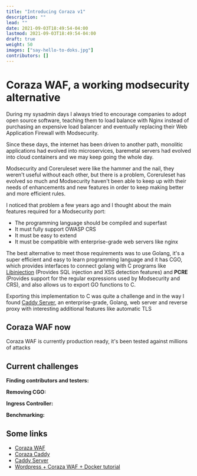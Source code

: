 ```yaml
---
title: "Introducing Coraza v1"
description: ""
lead: ""
date: 2021-09-03T18:49:54-04:00
lastmod: 2021-09-03T18:49:54-04:00
draft: true
weight: 50
images: ["say-hello-to-doks.jpg"]
contributors: []
---
```


# Coraza WAF, a working modsecurity alternative

During my sysadmin days I always tried to encourage companies to adopt open source software, teaching them to load balance with Nginx instead of purchasing an expensive load balancer and eventually replacing their Web Application Firewall with Modsecurity.

Since these days, the internet has been driven to another path, monolitic applications had evolved into microservices, baremetal servers had evolved into cloud containers and we may keep going the whole day.

Modsecurity and Coreruleset were like the hammer and the nail, they weren't useful without each other, but there is a problem, Coreruleset has evolved so much and Modsecurity haven't been able to keep up with their needs of enhancements and new features in order to keep making better and more efficient rules.

I noticed that problem a few years ago and I thought about the main features required for a Modsecurity port:

* The programming language should be compiled and superfast
* It must fully support OWASP CRS
* It must be easy to extend
* It must be compatible with enterprise-grade web servers like nginx

The best alternative to meet those requirements was to use Golang, it's a super efficient and easy to learn programming language and it has CGO, which provides interfaces to connect golang with C programs like [Libinjection](https://github.com/libinjection/libinjection) (Provides SQL injection and XSS detection features) and **PCRE** (Provides support for the regular expressions used by Modsecurity and CRS), and also allows us to export GO functions to C.

Exporting this implementation to C was quite a challenge and in the way I found [Caddy Server](https://caddyserver.com/), an enterprise-grade, Golang, web server and reverse proxy with interesting additional features like automatic TLS

## Coraza WAF now

Coraza WAF is currently production ready, it's been tested against millions of attacks


## Current challenges

**Finding contributors and testers:**

**Removing CGO:**

**Ingress Controller:**

**Benchmarking:** 

## Some links

* [Coraza WAF]()
* [Coraza Caddy]()
* [Caddy Server]()
* [Wordpress + Coraza WAF + Docker tutorial](https://medium.com/@jptosso/implementing-coraza-waf-with-docker-a55a995f055e)